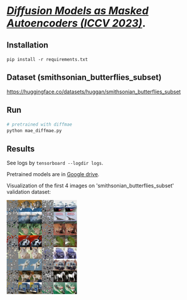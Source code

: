 # [*Diffusion Models as Masked Autoencoders (ICCV 2023)*](https://openaccess.thecvf.com/content/ICCV2023/papers/Wei_Diffusion_Models_as_Masked_Autoencoders_ICCV_2023_paper.pdf).


## Installation
`pip install -r requirements.txt`

## Dataset (smithsonian_butterflies_subset)
https://huggingface.co/datasets/huggan/smithsonian_butterflies_subset

## Run
```bash
# pretrained with diffmae
python mae_diffmae.py
```

## Results
See logs by `tensorboard --logdir logs`.

Pretrained models are in [Google drive](https://github.com/IcarusWizard/MAE/releases/tag/cifar10).

Visualization of the first 4 images on 'smithsonian_butterflies_subset' validation dataset:

![avatar](pic/mae-cifar10-reconstruction.png)
